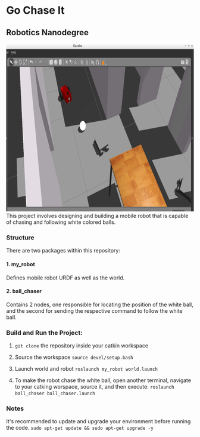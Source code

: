 # Go Chase It
## Robotics Nanodegree

<img src="https://github.com/yesusbc/RoboND-Go-Chase-It/blob/master/gochaseit1.png" width="793" height="450">
This project involves designing and building a mobile robot that is capable of chasing and following white colored balls.

### Structure
There are two packages within this repository:

#### 1. my_robot
Defines mobile robot URDF as well as the world.

#### 2. ball_chaser
Contains 2 nodes, one responsible for locating the position of the white ball, and the second for sending the respective command to follow the white ball.


### Build and Run the Project:

1. `git clone` the repository inside your catkin workspace

1. Source the workspace
`source devel/setup.bash`

1. Launch world and robot
`roslaunch my_robot world.launch`

1. To make the robot chase the white ball, open another terminal, navigate to your catking worspace, source it, and then execute:
`roslaunch ball_chaser ball_chaser.launch`


### Notes
It's recommended to update and upgrade your environment before running the code.
`sudo apt-get update && sudo apt-get upgrade -y`
